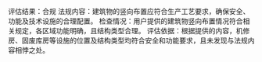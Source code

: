 评估结果：合规
法规内容：建筑物的竖向布置应符合生产工艺要求，确保安全、功能及技术设施的合理配置。
检查情况：用户提供的建筑物竖向布置情况符合相关规定，各区域功能明确，且结构类型合理。
评估依据：根据提供的内容，机修房、固废库房等设施的位置及结构类型均符合安全和功能要求，且未发现与法规内容相悖之处。